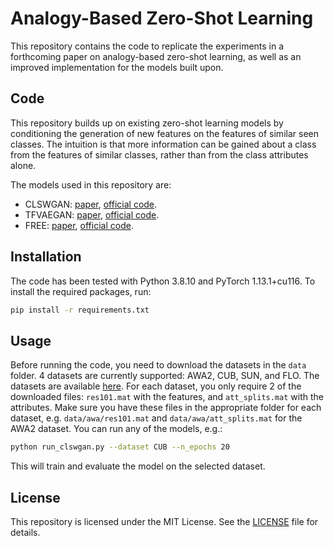 # Analogy-Based Zero-Shot Learning

This repository contains the code to replicate the experiments in a forthcoming paper on analogy-based zero-shot learning, as well as an improved implementation for the models built upon.

## Code

This repository builds up on existing zero-shot learning models by conditioning the generation of new features on the features of similar seen classes. The intuition is that more information can be gained about a class from the features of similar classes, rather than from the class attributes alone.

The models used in this repository are:

- CLSWGAN: [paper](https://arxiv.org/abs/1712.00981), [official code](https://www.mpi-inf.mpg.de/departments/computer-vision-and-machine-learning/research/zero-shot-learning/feature-generating-networks-for-zero-shot-learning/).
- TFVAEGAN: [paper](https://www.ecva.net/papers/eccv_2020/papers_ECCV/papers/123670477.pdf), [official code](https://github.com/akshitac8/tfvaegan).
- FREE: [paper](https://arxiv.org/abs/2107.13807), [official code](https://github.com/shiming-chen/FREE).

## Installation

The code has been tested with Python 3.8.10 and PyTorch 1.13.1+cu116. To install the required packages, run:

```bash
pip install -r requirements.txt
```

## Usage

Before running the code, you need to download the datasets in the `data` folder. 4 datasets are currently supported: AWA2, CUB, SUN, and FLO. The datasets are available [here](https://drive.google.com/drive/folders/16Xk1eFSWjQTtuQivTogMmvL3P6F_084u). For each dataset, you only require 2 of the downloaded files: `res101.mat` with the features, and `att_splits.mat` with the attributes. Make sure you have these files in the appropriate folder for each dataset, e.g. `data/awa/res101.mat` and `data/awa/att_splits.mat` for the AWA2 dataset. You can run any of the models, e.g.:

```bash
python run_clswgan.py --dataset CUB --n_epochs 20
```

This will train and evaluate the model on the selected dataset.

## License

This repository is licensed under the MIT License. See the [LICENSE](LICENSE) file for details.
